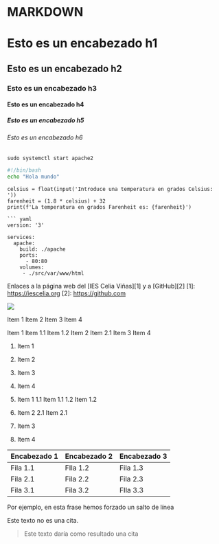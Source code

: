# MARKDOWN
# Esto es un encabezado h1
## Esto es un encabezado h2
### Esto es un encabezado h3
#### Esto es un encabezado h4
##### Esto es un encabezado h5
###### Esto es un encabezado h6

```
sudo systemctl start apache2
```

```bash
#!/bin/bash
echo "Hola mundo"
```

``` phyton
celsius = float(input('Introduce una temperatura en grados Celsius: '))
farenheit = (1.8 * celsius) + 32
print(f'La temperatura en grados Farenheit es: {farenheit}')

``` yaml
version: '3'

services:
  apache:
    build: ./apache
    ports:
      - 80:80
    volumes:
     - ./src/var/www/html
```

Enlaces a la página web del [IES Celia Viñas][1] y a [GitHub][2] 
[1]: https://iescelia.org
[2]: https://github.com

![](https://iescelia.org/web/wp-content/uploads/2012/05/iescelia_1950.jpg)

Item 1
Item 2
Item 3
Item 4

Item 1
  Item 1.1
  Item 1.2
Item 2
  Item 2.1
Item 3
Item 4

1. Item 1
2. Item 2
3. Item 3
4. Item 4

1. Item 1
  1.1 Item 1.1
  1.2 Item 1.2
2. Item 2
  2.1 Item 2.1
3. Item 3
4. Item 4

| Encabezado 1 | Encabezado 2 | Encabezado 3 
| --- | --- | --- 
| Fila 1.1 | FIla 1.2 | Fila 1.3
| Fila 2.1 | Fila 2.2 | Fila 2.3
| Fila 3.1 | Fila 3.2 | FIla 3.3

Por ejemplo, en esta frase 
hemos forzado un salto de línea


Este texto no es una cita.
> Este texto daría como resultado una cita

